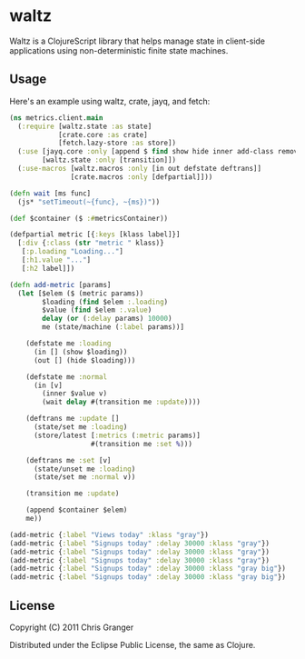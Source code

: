 # waltz

Waltz is a ClojureScript library that helps manage state in client-side applications using
non-deterministic finite state machines.

## Usage

Here's an example using waltz, crate, jayq, and fetch:

```clojure
(ns metrics.client.main
  (:require [waltz.state :as state]
            [crate.core :as crate]
            [fetch.lazy-store :as store])
  (:use [jayq.core :only [append $ find show hide inner add-class remove-class]]
        [waltz.state :only [transition]])
  (:use-macros [waltz.macros :only [in out defstate deftrans]]
               [crate.macros :only [defpartial]]))

(defn wait [ms func]
  (js* "setTimeout(~{func}, ~{ms})"))

(def $container ($ :#metricsContainer))

(defpartial metric [{:keys [klass label]}]
  [:div {:class (str "metric " klass)}
   [:p.loading "Loading..."]
   [:h1.value "..."]
   [:h2 label]])

(defn add-metric [params]
  (let [$elem ($ (metric params))
        $loading (find $elem :.loading)
        $value (find $elem :.value)
        delay (or (:delay params) 10000)
        me (state/machine (:label params))]

    (defstate me :loading 
      (in [] (show $loading))
      (out [] (hide $loading)))

    (defstate me :normal
      (in [v] 
        (inner $value v)
        (wait delay #(transition me :update))))

    (deftrans me :update []
      (state/set me :loading)
      (store/latest [:metrics (:metric params)] 
                    #(transition me :set %)))

    (deftrans me :set [v]
      (state/unset me :loading)
      (state/set me :normal v))

    (transition me :update)

    (append $container $elem)
    me))

(add-metric {:label "Views today" :klass "gray"})
(add-metric {:label "Signups today" :delay 30000 :klass "gray"})
(add-metric {:label "Signups today" :delay 30000 :klass "gray"})
(add-metric {:label "Signups today" :delay 30000 :klass "gray"})
(add-metric {:label "Signups today" :delay 30000 :klass "gray big"})
(add-metric {:label "Signups today" :delay 30000 :klass "gray big"})
```

## License

Copyright (C) 2011 Chris Granger

Distributed under the Eclipse Public License, the same as Clojure.
